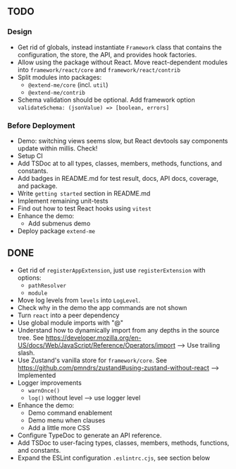 ## TODO

### Design

* Get rid of globals, instead instantiate `Framework` class that
  contains the configuration, the store, the API, and provides hook factories.
* Allow using the package without React.
  Move react-dependent modules into `framework/react/core`
  and `framework/react/contrib`
* Split modules into packages:
  * `@extend-me/core` (incl. `util`)
  * `@extend-me/contrib`
* Schema validation should be optional.
  Add framework option `validateSchema: (jsonValue) => [boolean, errors]`

### Before Deployment

* Demo: switching views seems slow, but React devtools
  say components update within millis. Check!
* Setup CI
* Add TSDoc at to all types, classes, members, methods,
  functions, and constants.
* Add badges in README.md for test result, docs, API docs, coverage,
  and package.
* Write `getting started` section in README.md
* Implement remaining unit-tests
* Find out how to test React hooks using `vitest`
* Enhance the demo:
  - Add submenus demo
* Deploy package `extend-me`

## DONE

* Get rid of `registerAppExtension`, just use `registerExtension` with
  options:
  - `pathResolver`
  - `module`
* Move log levels from `levels` into `LogLevel`.
* Check why in the demo the app commands are not shown
* Turn `react` into a peer dependency
* Use global module imports with "@"
* Understand how to dynamically import from any
  depths in the source tree. See
  https://developer.mozilla.org/en-US/docs/Web/JavaScript/Reference/Operators/import
  --> Use trailing slash.
* Use Zustand's vanilla store for `framework/core`. See
  https://github.com/pmndrs/zustand#using-zustand-without-react
  --> Implemented
* Logger improvements
  - `warnOnce()`
  - `log()` without level --> use logger level
* Enhance the demo:
  - Demo command enablement
  - Demo menu when clauses
  - Add a little more CSS
* Configure TypeDoc to generate an API reference.
* Add TSDoc to user-facing types, classes, members, methods,
  functions, and constants.
* Expand the ESLint configuration `.eslintrc.cjs`, see section below
